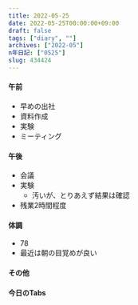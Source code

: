 ```yaml
---
title: 2022-05-25
date: 2022-05-25T00:00:00+09:00
draft: false
tags: ["diary", ""]
archives: ["2022-05"]
n年日記: ["0525"]
slug: 434424
---
```

#### 午前
- 早めの出社
- 資料作成
- 実験
- ミーティング
#### 午後
- 会議
- 実験
  - 汚いが、とりあえず結果は確認
- 残業2時間程度
#### 体調
- 78
- 最近は朝の目覚めが良い
#### その他
#### 今日のTabs